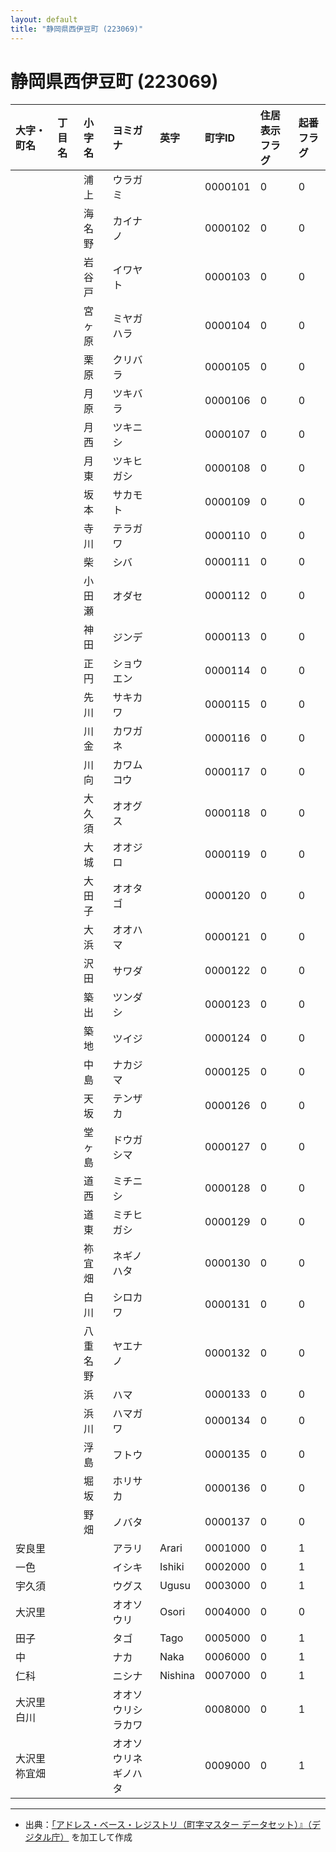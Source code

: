 ```yaml
---
layout: default
title: "静岡県西伊豆町 (223069)"
---
```


# 静岡県西伊豆町 (223069)

| 大字・町名 | 丁目名 | 小字名 | ヨミガナ | 英字 | 町字ID | 住居表示フラグ | 起番フラグ |
|:---|:---|:---|:---|:---|:---|:---|:---|
|  |  | 浦上 | ウラガミ |  | 0000101 | 0 | 0 |
|  |  | 海名野 | カイナノ |  | 0000102 | 0 | 0 |
|  |  | 岩谷戸 | イワヤト |  | 0000103 | 0 | 0 |
|  |  | 宮ヶ原 | ミヤガハラ |  | 0000104 | 0 | 0 |
|  |  | 栗原 | クリバラ |  | 0000105 | 0 | 0 |
|  |  | 月原 | ツキバラ |  | 0000106 | 0 | 0 |
|  |  | 月西 | ツキニシ |  | 0000107 | 0 | 0 |
|  |  | 月東 | ツキヒガシ |  | 0000108 | 0 | 0 |
|  |  | 坂本 | サカモト |  | 0000109 | 0 | 0 |
|  |  | 寺川 | テラガワ |  | 0000110 | 0 | 0 |
|  |  | 柴 | シバ |  | 0000111 | 0 | 0 |
|  |  | 小田瀬 | オダセ |  | 0000112 | 0 | 0 |
|  |  | 神田 | ジンデ |  | 0000113 | 0 | 0 |
|  |  | 正円 | ショウエン |  | 0000114 | 0 | 0 |
|  |  | 先川 | サキカワ |  | 0000115 | 0 | 0 |
|  |  | 川金 | カワガネ |  | 0000116 | 0 | 0 |
|  |  | 川向 | カワムコウ |  | 0000117 | 0 | 0 |
|  |  | 大久須 | オオグス |  | 0000118 | 0 | 0 |
|  |  | 大城 | オオジロ |  | 0000119 | 0 | 0 |
|  |  | 大田子 | オオタゴ |  | 0000120 | 0 | 0 |
|  |  | 大浜 | オオハマ |  | 0000121 | 0 | 0 |
|  |  | 沢田 | サワダ |  | 0000122 | 0 | 0 |
|  |  | 築出 | ツンダシ |  | 0000123 | 0 | 0 |
|  |  | 築地 | ツイジ |  | 0000124 | 0 | 0 |
|  |  | 中島 | ナカジマ |  | 0000125 | 0 | 0 |
|  |  | 天坂 | テンザカ |  | 0000126 | 0 | 0 |
|  |  | 堂ヶ島 | ドウガシマ |  | 0000127 | 0 | 0 |
|  |  | 道西 | ミチニシ |  | 0000128 | 0 | 0 |
|  |  | 道東 | ミチヒガシ |  | 0000129 | 0 | 0 |
|  |  | 祢宜畑 | ネギノハタ |  | 0000130 | 0 | 0 |
|  |  | 白川 | シロカワ |  | 0000131 | 0 | 0 |
|  |  | 八重名野 | ヤエナノ |  | 0000132 | 0 | 0 |
|  |  | 浜 | ハマ |  | 0000133 | 0 | 0 |
|  |  | 浜川 | ハマガワ |  | 0000134 | 0 | 0 |
|  |  | 浮島 | フトウ |  | 0000135 | 0 | 0 |
|  |  | 堀坂 | ホリサカ |  | 0000136 | 0 | 0 |
|  |  | 野畑 | ノバタ |  | 0000137 | 0 | 0 |
| 安良里 |  |  | アラリ | Arari | 0001000 | 0 | 1 |
| 一色 |  |  | イシキ | Ishiki | 0002000 | 0 | 1 |
| 宇久須 |  |  | ウグス | Ugusu | 0003000 | 0 | 1 |
| 大沢里 |  |  | オオソウリ | Osori | 0004000 | 0 | 0 |
| 田子 |  |  | タゴ | Tago | 0005000 | 0 | 1 |
| 中 |  |  | ナカ | Naka | 0006000 | 0 | 1 |
| 仁科 |  |  | ニシナ | Nishina | 0007000 | 0 | 1 |
| 大沢里白川 |  |  | オオソウリシラカワ |  | 0008000 | 0 | 1 |
| 大沢里祢宜畑 |  |  | オオソウリネギノハタ |  | 0009000 | 0 | 1 |

---

- 出典：[「アドレス・ベース・レジストリ（町字マスター データセット）』（デジタル庁）](https://www.digital.go.jp/policies/base_registry_address/) を加工して作成